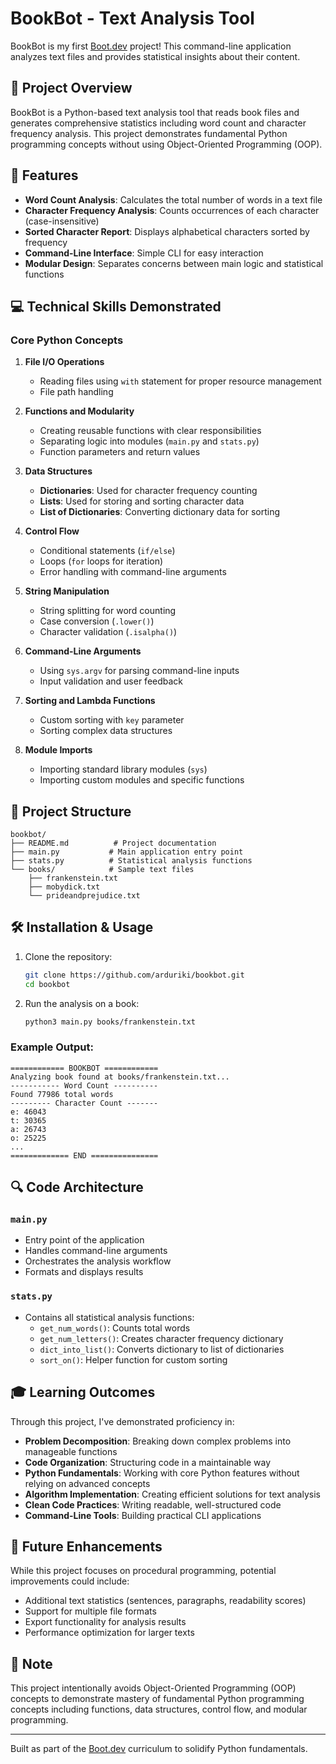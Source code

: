 # BookBot - Text Analysis Tool

BookBot is my first [Boot.dev](https://www.boot.dev) project! This command-line application analyzes text files and provides statistical insights about their content.

## 🎯 Project Overview

BookBot is a Python-based text analysis tool that reads book files and generates comprehensive statistics including word count and character frequency analysis. This project demonstrates fundamental Python programming concepts without using Object-Oriented Programming (OOP).

## 🚀 Features

- **Word Count Analysis**: Calculates the total number of words in a text file
- **Character Frequency Analysis**: Counts occurrences of each character (case-insensitive)
- **Sorted Character Report**: Displays alphabetical characters sorted by frequency
- **Command-Line Interface**: Simple CLI for easy interaction
- **Modular Design**: Separates concerns between main logic and statistical functions

## 💻 Technical Skills Demonstrated

### Core Python Concepts

1. **File I/O Operations**
   - Reading files using `with` statement for proper resource management
   - File path handling

2. **Functions and Modularity**
   - Creating reusable functions with clear responsibilities
   - Separating logic into modules (`main.py` and `stats.py`)
   - Function parameters and return values

3. **Data Structures**
   - **Dictionaries**: Used for character frequency counting
   - **Lists**: Used for storing and sorting character data
   - **List of Dictionaries**: Converting dictionary data for sorting

4. **Control Flow**
   - Conditional statements (`if/else`)
   - Loops (`for` loops for iteration)
   - Error handling with command-line arguments

5. **String Manipulation**
   - String splitting for word counting
   - Case conversion (`.lower()`)
   - Character validation (`.isalpha()`)

6. **Command-Line Arguments**
   - Using `sys.argv` for parsing command-line inputs
   - Input validation and user feedback

7. **Sorting and Lambda Functions**
   - Custom sorting with `key` parameter
   - Sorting complex data structures

8. **Module Imports**
   - Importing standard library modules (`sys`)
   - Importing custom modules and specific functions

## 📁 Project Structure

```
bookbot/
├── README.md          # Project documentation
├── main.py           # Main application entry point
├── stats.py          # Statistical analysis functions
└── books/            # Sample text files
    ├── frankenstein.txt
    ├── mobydick.txt
    └── prideandprejudice.txt
```

## 🛠️ Installation & Usage

1. Clone the repository:
   ```bash
   git clone https://github.com/arduriki/bookbot.git
   cd bookbot
   ```

2. Run the analysis on a book:
   ```bash
   python3 main.py books/frankenstein.txt
   ```

### Example Output:
```
============ BOOKBOT ============
Analyzing book found at books/frankenstein.txt...
----------- Word Count ----------
Found 77986 total words
--------- Character Count -------
e: 46043
t: 30365
a: 26743
o: 25225
...
============= END ===============
```

## 🔍 Code Architecture

### `main.py`
- Entry point of the application
- Handles command-line arguments
- Orchestrates the analysis workflow
- Formats and displays results

### `stats.py`
- Contains all statistical analysis functions:
  - `get_num_words()`: Counts total words
  - `get_num_letters()`: Creates character frequency dictionary
  - `dict_into_list()`: Converts dictionary to list of dictionaries
  - `sort_on()`: Helper function for custom sorting

## 🎓 Learning Outcomes

Through this project, I've demonstrated proficiency in:

- **Problem Decomposition**: Breaking down complex problems into manageable functions
- **Code Organization**: Structuring code in a maintainable way
- **Python Fundamentals**: Working with core Python features without relying on advanced concepts
- **Algorithm Implementation**: Creating efficient solutions for text analysis
- **Clean Code Practices**: Writing readable, well-structured code
- **Command-Line Tools**: Building practical CLI applications

## 🚦 Future Enhancements

While this project focuses on procedural programming, potential improvements could include:
- Additional text statistics (sentences, paragraphs, readability scores)
- Support for multiple file formats
- Export functionality for analysis results
- Performance optimization for larger texts

## 📝 Note

This project intentionally avoids Object-Oriented Programming (OOP) concepts to demonstrate mastery of fundamental Python programming concepts including functions, data structures, control flow, and modular programming.

---

Built as part of the [Boot.dev](https://www.boot.dev) curriculum to solidify Python fundamentals.